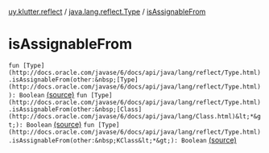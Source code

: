 [uy.klutter.reflect](../index.md) / [java.lang.reflect.Type](index.md) / [isAssignableFrom](.)


# isAssignableFrom
`fun [Type](http://docs.oracle.com/javase/6/docs/api/java/lang/reflect/Type.html).isAssignableFrom(other:&nbsp;[Type](http://docs.oracle.com/javase/6/docs/api/java/lang/reflect/Type.html)): Boolean` [(source)](https://github.com/kohesive/klutter/blob/master/reflect-core-jdk6/src/main/kotlin/uy/klutter/reflect/Types.kt#L31)
`fun [Type](http://docs.oracle.com/javase/6/docs/api/java/lang/reflect/Type.html).isAssignableFrom(other:&nbsp;[Class](http://docs.oracle.com/javase/6/docs/api/java/lang/Class.html)&lt;*&gt;): Boolean` [(source)](https://github.com/kohesive/klutter/blob/master/reflect-core-jdk6/src/main/kotlin/uy/klutter/reflect/Types.kt#L36)
`fun [Type](http://docs.oracle.com/javase/6/docs/api/java/lang/reflect/Type.html).isAssignableFrom(other:&nbsp;KClass&lt;*&gt;): Boolean` [(source)](https://github.com/kohesive/klutter/blob/master/reflect-core-jdk6/src/main/kotlin/uy/klutter/reflect/Types.kt#L41)


